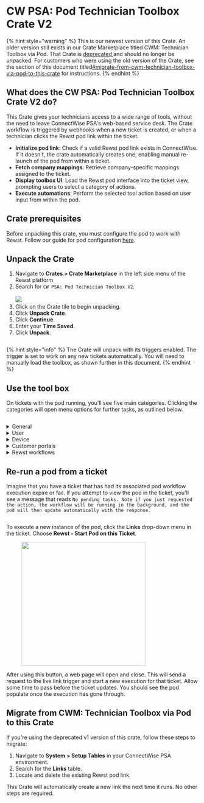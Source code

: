 # CW PSA: Pod Technician Toolbox Crate V2

{% hint style="warning" %}
This is our newest version of this Crate. An older version still exists in our Crate Marketplace titled CWM: Technician Toolbox via Pod. That Crate is [deprecated ](../../../prebuilt-automations/crates/crate-deprecation-faq.md)and should no longer be unpacked. For customers who were using the old version of the Crate, see the section of this document titled[#migrate-from-cwm-technician-toolbox-via-pod-to-this-crate](cwm-technician-toolbox-via-pod-1.md#migrate-from-cwm-technician-toolbox-via-pod-to-this-crate "mention") for instructions.&#x20;
{% endhint %}

## What does the CW PSA: Pod Technician Toolbox Crate V2 do?

This Crate gives your technicians access to a wide range of tools, without the need to leave ConnectWise PSA's web-based service desk. The Crate workflow is triggered by webhooks when a new ticket is created, or when a technician clicks the Rewst pod link within the ticket.

* **Initialize pod link**: Check if a valid Rewst pod link exists in ConnectWise. If it doesn't, the crate automatically creates one, enabling manual re-launch of the pod from within a ticket.
* **Fetch company mappings**: Retrieve company-specific mappings assigned to the ticket.
* **Display toolbox UI**: Load the Rewst pod interface into the ticket view, prompting users to select a category of actions.
* **Execute automations**: Perform the selected tool action based on user input from within the pod.

## Crate prerequisites&#x20;

Before unpacking this crate, you must configure the pod to work with Rewst. Follow our guide for pod configuration [here](https://docs.rewst.help/documentation/configuration/integrations/integration-guides/connectwise-integration-setup#connectwise-psa-pod-configuration).

## Unpack the Crate

1. Navigate to **Crates > Crate Marketplace** in the left side menu of the Rewst platform
2. Search for `CW PSA: Pod Technician Toolbox V2`_._\
   \
   ![](<../../../.gitbook/assets/Screenshot 2025-06-09 at 11.15.05 AM.png>)
3. Click on the Crate tile to begin unpacking.
4. Click **Unpack Crate**.
5. Click **Continue**.
6. Enter your **Time Saved**.
7. Click **Unpack**.

<figure><img src="../../../.gitbook/assets/Screenshot 2025-06-09 at 11.11.18 AM.png" alt=""><figcaption></figcaption></figure>

{% hint style="info" %}
The Crate will unpack with its triggers enabled. The trigger is set to work on any new tickets automatically. You will need to manually load the toolbox, as shown further in this document.
{% endhint %}

## Use the tool box

On tickets with the pod running, you'll see five main categories. Clicking the categories will open menu options for further tasks, as outlined below.&#x20;

<figure><img src="../../../.gitbook/assets/Default View.png" alt=""><figcaption></figcaption></figure>

<details>

<summary>General</summary>

* Run AD Sync

</details>

<details>

<summary>User</summary>

* Reset Contact Password
* Send 2FA Request
* View User Information

</details>

<details>

<summary>Device</summary>

* View Uptime
* View Device Information
* Reboot Device
* Restart Print Spooler

</details>

<details>

<summary>Customer portals</summary>

* M365
* Exchange
* Azure
* Azure AD
* Teams
* MEM (Intune)

</details>

<details>

<summary>Rewst workflows</summary>

* Onboarding Form
* Offboarding Form
* Manage Group Membership
* Add User to Mailbox
* Manage MFA

</details>

## Re-run a pod from a ticket <a href="#re-running-a-pod-from-a-ticket" id="re-running-a-pod-from-a-ticket"></a>

Imagine that you have a ticket that has had its associated pod workflow execution expire or fail. If you attempt to view the pod in the ticket, you'll see a message that reads `No pending tasks. Note if you just requested the action, the workflow will be running in the background, and the pod will then update automatically with the response.`&#x20;

<figure><img src="../../../.gitbook/assets/Screenshot 2024-04-10 at 3.47.03 PM (1).png" alt=""><figcaption></figcaption></figure>

To execute a new instance of the pod, click the **Links** drop-down menu in the ticket. Choose **Rewst - Start Pod on this Ticket**.

<figure><img src="../../../.gitbook/assets/Screenshot 2024-04-10 at 3.47.15 PM.png" alt="" width="326"><figcaption></figcaption></figure>

After using this button, a web page will open and close. This will send a request to the live link trigger and start a new execution for that ticket. Allow some time to pass before the ticket updates. You should see the pod populate once the execution has gone through.



## Migrate from CWM: Technician Toolbox via Pod to this Crate

If you're using the deprecated v1 version of this crate, follow these steps to migrate:

1. Navigate to **System > Setup Tables** in your ConnectWise PSA environment.
2. Search for the **Links** table.
3. Locate and delete the existing Rewst pod link.

This Crate will automatically create a new link the next time it runs. No other steps are required.
